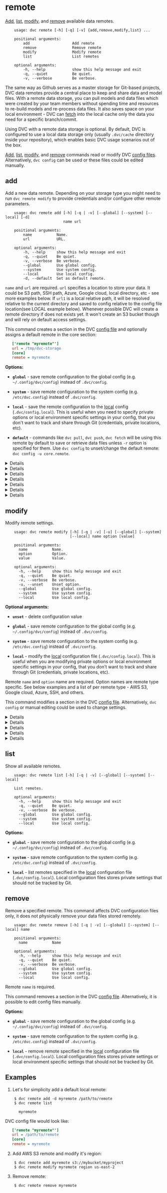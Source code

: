 # remote

[Add](#add), [list](#list), [modify](#modify), and [remove](#remove) available
data remotes.

```usage
    usage: dvc remote [-h] [-q] [-v] {add,remove,modify,list} ...

    positional arguments:
        add                   Add remote
        remove                Remove remote
        modify                Modify remote
        list                  List remotes

    optional arguments:
        -h, --help            show this help message and exit
        -q, --quiet           Be quiet.
        -v, --verbose         Be verbose.
```

The same way as Github serves as a master storage for Git-based projects, DVC
data remotes provide a central place to keep and share data and model files.
With a remote data storage, you can pull models and data files which were
created by your team members without spending time and resources to re-build
models and re-process data files. It also saves space on your local environment -
DVC can [fetch](/doc/commands-reference/fetch) into the local cache only the
data you need for a specific branch/commit.

Using DVC with a remote data storage is optional. By default, DVC is
configured to use a local data storage only (usually `.dvc/cache` directory
inside your repository), which enables basic DVC usage scenarios out of the box.

[Add](#add), [list](#list), [modify](#modify), and [remove](#remove) commands
read or modify DVC [config files](/doc/user-guide/dvc-files-and-directories).
Alternatively, `dvc config` can be used or these files could be edited manually.


## add

Add a new data remote. Depending on your storage type you might need to run `dvc
remote modify` to provide credentials and/or configure other remote parameters.

```usage
    usage: dvc remote add [-h] [-q | -v] [--global] [--system] [--local] [-d]
                          name url

    positional arguments:
        name           Name.
        url            URL.

    optional arguments:
        -h, --help     show this help message and exit
        -q, --quiet    Be quiet.
        -v, --verbose  Be verbose.
        --global       Use global config.
        --system       Use system config.
        --local        Use local config.
        -d, --default  Set as default remote.
```

`name` and `url` are required. `url` specifies a location to store your data. It
could be S3 path, SSH path, Azure, Google cloud, local directory, etc - see more
examples below. If `url1` is a local relative path, it will be resolved relative
to the current directory and saved to config relative to the config file
location(see LOCAL example below). Whenever possible DVC will create a remote
directory if does not exists yet. It won't create an S3 bucket though and will
rely on default access settings.

This command creates a section in the DVC [config file](/doc/user-guide/dvc-files-and-directories)
and optionally assigns a default remote in the core section:

```ini
   ['remote "myremote"']
   url = /tmp/dvc-storage
   [core]
   remote = myremote
```

**Options:**

* **`global`** - save remote configuration to the global config (e.g.
`~/.config/dvc/config`) instead of `.dvc/config`.

* **`system`** - save remote configuration to the system config (e.g.
`/etc/dvc.config`) instead of `.dvc/config`.

* **`local`** - save the remote configuration to the
[local](/doc/user-guide/dvc-files-and-directories) config (`.dvc/config.local`).
This is useful when you need to specify private options or local environment
specific settings in your config, that you don't want to track and share through
 Git (credentials, private locations, etc).

* **`default`** - commands like `dvc pull`, `dvc push`, `dvc fetch` will be
using this remote by default to save or retrieve data files unless `-r` option
is specified for them. Use `dvc config` to unset/change the default remote:
`dvc config -u core.remote`.

<details>

### Click for LOCAL example

Using a relative path:

```dvc
    $ dvc remote add myremote ../dir
    $ cat .dvc/config
      ...
      ['remote "myremote"']
          url = ../../dir
      ...
    $ # NOTE: `../dir` has been resolved relative to `.dvc/config` location,
    $ # resulting in `../../dir`.
```

Using an absolute path:

```dvc
    $ dvc remote add myremote /path/to/dir
    $ cat .dvc/config
      ...
      ['remote "myremote"']
          url = /path/to/dir
      ...
    $ # NOTE: absolute path `/path/to/dir` saved as is.
```

</details>

<details>

### Click for AWS S3 example

```dvc
    $ dvc remote add myremote s3://bucket/path
```

By default DVC expects your AWS CLI is already
[configured](https://docs.aws.amazon.com/cli/latest/userguide/cli-chap-getting-started.html).
DVC will be using default AWS credentials file to access S3. To override some of
these settings, you could the options described in `dvc remote modify`.

We use `boto3` library to set up a client and communicate with AWS S3.
The following API methods are performed:
- `list_objects_v2`
- `head_object`
- `download_file`
- `upload_file`
- `delete_object`
- `copy`

So, make sure you have the following permissions enabled:
- s3:ListBucket
- s3:GetObject
- s3:PutObject
- s3:DeleteObject

</details>

<details>

### Click for Azure example

```dvc
    $ dvc remote add myremote azure://my-container-name/path
    $ dvc remote modify myremote connection_string my-connection-string
```

The Azure Blob Storage remote can also be configured entirely via environment
variables:

```dvc
    $ export AZURE_STORAGE_CONNECTION_STRING="<my-connection-string>"
    $ export AZURE_STORAGE_CONTAINER_NAME="my-container-name"
    $ dvc remote add myremote "azure://"
```

* **`connection string`** - this is the connection string to access your Azure
Storage Account. If you don't already have a storage account, you can create
one following [these instructions](https://docs.microsoft.com/en-us/azure/storage/common/storage-create-storage-account).
The connection string can be found in the "Access Keys" pane of your Storage
Account resource in the Azure portal.

* **`container name`** this is the top-level container in your Azure Storage
Account under which all the files for this remote will be uploaded. If the
container doesn't already exist, it will be created automatically.

</details>


<details>

### Click for Google Cloud Storage example

```dvc
    $ dvc remote add myremote gs://bucket/path
```

</details>

<details>

### Click for SSH example

```dvc
    $ dvc remote add myremote ssh://user@example.com/path/to/dir
```

</details>

<details>

### Click for HDFS example

```dvc
    $ dvc remote add myremote hdfs://user@example.com/path/to/dir
```

</details>

<details>

### Click for HTTP example

**NOTE**: Currently HTTP remote only supports downloads:
  - `pull`
  - `fetch`
  - `import`
  - As a dependency on remote

```dvc
    $ dvc remote add myremote https://example.com/path/to/dir
```

</details>

## modify

Modify remote settings.

```usage
    usage: dvc remote modify [-h] [-q | -v] [-u] [--global] [--system]
                             [--local] name option [value]

    positional arguments:
      name           Name.
      option         Option.
      value          Value.

    optional arguments:
      -h, --help     show this help message and exit
      -q, --quiet    Be quiet.
      -v, --verbose  Be verbose.
      -u, --unset    Unset option.
      --global       Use global config.
      --system       Use system config.
      --local        Use local config.
```

**Optional arguments:**

* **`unset`** - delete configuration value

* **`global`** - save remote configuration to the global config (e.g.
`~/.config/dvc/config`) instead of `.dvc/config`.

* **`system`** - save remote configuration to the system config (e.g.
`/etc/dvc.config`) instead of `.dvc/config`.

* **`local`** - modify the [local](/doc/user-guide/dvc-files-and-directories)
configuration file (`.dvc/config.local`). This is useful when you are modifying
private options or local environment specific settings in your config, that you
don't want to track and share through Git (credentials, private locations, etc).

Remote `name` and `option` name are required. Option names are remote type
specific. See below examples and a list of per remote type - AWS S3, Google
cloud, Azure, SSH, and others.

This command modifies a section in the DVC [config file](/doc/user-guide/dvc-files-and-directories).
Alternatively, `dvc config` or manual editing could be used to change settings.

<details>

### Click for AWS S3 available options

By default DVC expects your AWS CLI is already
[configured](https://docs.aws.amazon.com/cli/latest/userguide/cli-chap-getting-started.html).
DVC will be using default AWS credentials file to access S3. To override some of
these settings, you could use the following options:

* **`region`** - change AWS S3 remote region::

  ```dvc
    $ dvc remote modify myremote region us-east-2
  ```

* **`profile`** - credentials profile name to use to access AWS S3:

  ```dvc
    $ dvc remote modify myremote profile myprofile
  ```

* **`credentialpath`** - credentials path to use to access AWS S3:

  ```dvc
    $ dvc remote modify myremote credentialpath /path/to/my/creds
  ```

* **`endpointurl`** - endpoint URL to use to access AWS S3:

  ```dvc
    $ dvc remote modify myremote endpointurl myendpoint.com
  ```

* **`url`** - remote location URL

  ```dvc
    $ dvc remote modify myremote url s3://bucket/remote
  ```

* **`use_ssl`** - whether or not to use SSL. By default, SSL is used

  ```dvc
    $ dvc remote modify myremote use_ssl false
  ```

AWS S3 remote can also be configured entirely via environment variables:

```dvc
    $ export AWS_ACCESS_KEY_ID="<my-access-key>"
    $ export AWS_SECRET_ACCESS_KEY="<my-secret-key>"
    $ dvc remote add myremote "s3://bucket/myremote"
```

For more information about the variables DVC supports, please visit
[boto3 documentation](https://boto3.amazonaws.com/v1/documentation/api/latest/guide/configuration.html#environment-variable-configuration)

</details>

<details>

### Click for Azure available options

* **`url`** - remote location URL.

  ```dvc
      $ dvc remote modify myremote url "azure://ContainerName=remote;"
  ```

* **`connection_string`** - connection string.

   ```dvc
       $ dvc remote modify myremote connection_string my-connection-string
   ```

</details>


<details>

### Click for Google Cloud Storage available options

* **`projectname`** - project name to use.

  ```dvc
    $ dvc remote modify myremote projectname myproject
  ```

* **`url`** - remote location URL.

  ```dvc
    $ dvc remote modify myremote url gs://bucket/remote
  ```

</details>

<details>

### Click for SSH available options

* **`url`** - remote location URL.

  ```dvc
    $ dvc remote modify myremote url ssh://user@example.com:1234/path/to/remote
  ```

* **`user`** - username to use to access a remote. The order in which dvc
  searches for username:

    1) `user` specified in one of the dvc configs;
    2) `user` specified in the url(e.g. `ssh://user@example.com/path`);
    3) current user;

  ```dvc
    $ dvc remote modify myremote user myuser
  ```

* **`port`** - port to use to access a remote. The order in which dvc searches
  for port:

    1) `port` specified in one of the dvc configs;
    2) `port` specified in the url(e.g. `ssh://example.com:1234/path`);
    3) default ssh port 22;

  ```dvc
    $ dvc remote modify myremote port 2222
  ```

* **`keyfile`** - path to private key to use to access a remote.

  ```dvc
    $ dvc remote modify myremote keyfile /path/to/keyfile
  ```
  
* **`password`** - a private key passphrase or a password to use to
  use when accessing a remote.

  ```dvc
    $ dvc remote modify myremote password mypassword
  ```

* **`ask_password`** - ask for a private key passphrase or a password
  to use when accessing a remote.

  ```dvc
    $ dvc remote modify myremote ask_password true
  ```

</details>

<details>

### Click for HDFS available options

* **`user`** - username to use to access a remote.

  ```dvc
    $ dvc remote modify myremote user myuser
  ```

</details>


## list

Show all available remotes.

```usage
    usage: dvc remote list [-h] [-q | -v] [--global] [--system] [--local]

    List remotes.

    optional arguments:
      -h, --help     show this help message and exit
      -q, --quiet    Be quiet.
      -v, --verbose  Be verbose.
      --global       Use global config.
      --system       Use system config.
      --local        Use local config.
```

**Options:**

* **`global`** - save remote configuration to the global config (e.g.
`~/.config/dvc/config`) instead of `.dvc/config`.

* **`system`** - save remote configuration to the system config (e.g.
`/etc/dvc.config`) instead of `.dvc/config`.

* **`local`** - list remotes specified in the
[local](/doc/user-guide/dvc-files-and-directories) configuration file
(`.dvc/config.local`). Local configuration files stores private settings that
should not be tracked by Git.


## remove

Remove a specified remote. This command affects DVC configuration files only, it
does not physically remove your data files stored remotely.

```usage
    usage: dvc remote remove [-h] [-q | -v] [--global] [--system] [--local] name

    positional arguments:
      name           Name

    optional arguments:
      -h, --help     show this help message and exit
      -q, --quiet    Be quiet.
      -v, --verbose  Be verbose.
      --global       Use global config.
      --system       Use system config.
      --local        Use local config.
```

Remote `name` is required.

This command removes a section in the DVC [config file](/doc/user-guide/dvc-files-and-directories).
Alternatively, it is possible to edit config files manually.

**Options:**

* **`global`** - save remote configuration to the global config (e.g.
`~/.config/dvc/config`) instead of `.dvc/config`.

* **`system`** - save remote configuration to the system config (e.g.
`/etc/dvc.config`) instead of `.dvc/config`.

* **`local`** - remove remote specified in the
[local](/doc/user-guide/dvc-files-and-directories) configuration file
(`.dvc/config.local`). Local configuration files stores private settings or
local environment specific settings that should not be tracked by Git.


## Examples

1. Let's for simplicity add a default local remote:

```dvc
    $ dvc remote add -d myremote /path/to/remote
    $ dvc remote list

      myremote
```

DVC config file would look like:

```ini
   ['remote "myremote"']
   url = /path/to/remote
   [core]
   remote = myremote
```

2. Add AWS S3 remote and modify it's region:

```dvc
    $ dvc remote add myremote s3://mybucket/myproject
    $ dvc remote modify myremote region us-east-2
```

3. Remove remote:

```dvc
    $ dvc remote remove myremote
```
